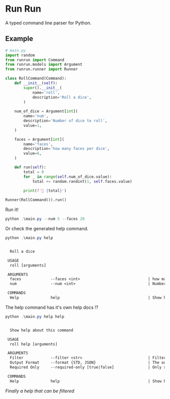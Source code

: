 # Run Run

A typed command line parser for Python.

## Example

```py
# main.py
import random
from runrun import Command
from runrun.models import Argument
from runrun.runner import Runner

class RollCommand(Command):
	def __init__(self):
		super().__init__(
			name='roll',
			description='Roll a dice',
		)
	
	num_of_dice = Argument[int](
		name='num',
		description='Number of dice to roll',
		value=1,
	)

	faces = Argument[int](
		name='faces',
		description='how many faces per dice',
		value=6,
	)

	def run(self):
		total = 0
		for _ in range(self.num_of_dice.value):
			total += random.randint(1, self.faces.value)
		
		print(f'🎲 {total}')

Runner(RollCommand()).run()
```

Run it!
```powershell
python .\main.py --num 5 --faces 20
```

Or check the generated help command.
```powershell
python .\main.py help
```

```txt

  Roll a dice

 USAGE 
  roll [arguments]

 ARGUMENTS 
  faces             --faces <int>                              | how many faces per dice
  num               --num <int>                                | Number of dice to roll

 COMMANDS 
  Help              help                                       | Show help about this command

```

The help command has it's own help docs !?
```powershell
python .\main.py help help
```

```txt

  Show help about this command

 USAGE 
  roll help [arguments]

 ARGUMENTS 
  Filter            --filter <str>                             | Filter the help results, this can help to find what you are looking for
  Output Format     --format {STD, JSON}                       | The output format of the command details
  Required Only     --required-only [true|false]               | Only show required arguments

 COMMANDS 
  Help              help                                       | Show help about this command
```

*Finally a help that can be filtered*
